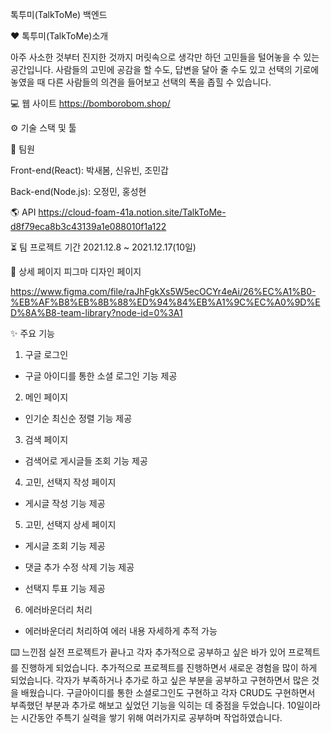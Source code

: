 톡투미(TalkToMe) 백엔드

❤ 톡투미(TalkToMe)소개

아주 사소한 것부터 진지한 것까지 머릿속으로 생각만 하던 고민들을 털어놓을 수 있는 공간입니다.
사람들의 고민에 공감을 할 수도, 답변을 달아 줄 수도 있고 선택의 기로에 놓였을 때 다른 사람들의 의견을 들어보고 선택의 폭을 좁힐 수 있습니다.

💻 웹 사이트
https://bomborobom.shop/

⚙️ 기술 스택 및 툴
         

🙋 팀원

Front-end(React): 박새봄, 신유빈, 조민갑

Back-end(Node.js): 오정민, 홍성현

🌎 API
https://cloud-foam-41a.notion.site/TalkToMe-d8f79eca8b3c43139a1e088010f1a122

⏳ 팀 프로젝트 기간
2021.12.8 ~ 2021.12.17(10일)

📰 상세 페이지
피그마 디자인 페이지

https://www.figma.com/file/raJhFgkXs5W5ecOCYr4eAi/26%EC%A1%B0-%EB%AF%B8%EB%8B%88%ED%94%84%EB%A1%9C%EC%A0%9D%ED%8A%B8-team-library?node-id=0%3A1

✨ 주요 기능

1. 구글 로그인

- 구글 아이디를 통한 소셜 로그인 기능 제공

2. 메인 페이지

- 인기순 최신순 정렬 기능 제공

3. 검색 페이지

- 검색어로 게시글들 조회 기능 제공

4. 고민, 선택지 작성 페이지

- 게시글 작성 기능 제공

5. 고민, 선택지 상세 페이지

- 게시글 조회 기능 제공

- 댓글 추가 수정 삭제 기능 제공

- 선택지 투표 기능 제공

6. 에러바운더리 처리

- 에러바운더리 처리하여 에러 내용 자세하게 추적 가능

⌨️ 느낀점
실전 프로젝트가 끝나고 각자 추가적으로 공부하고 싶은 바가 있어 프로젝트를 진행하게 되었습니다. 추가적으로 프로젝트를 진행하면서 새로운 경험을 많이 하게 되었습니다. 각자가 부족하거나 추가로 하고 싶은 부분을 공부하고 구현하면서 많은 것을 배웠습니다. 구글아이디를 통한 소셜로그인도 구현하고 각자 CRUD도 구현하면서 부족했던 부분과 추가로 해보고 싶었던 기능을 익히는 데 중점을 두었습니다. 10일이라는 시간동안 주특기 실력을 쌓기 위해 여러가지로 공부하며 작업하였습니다.

